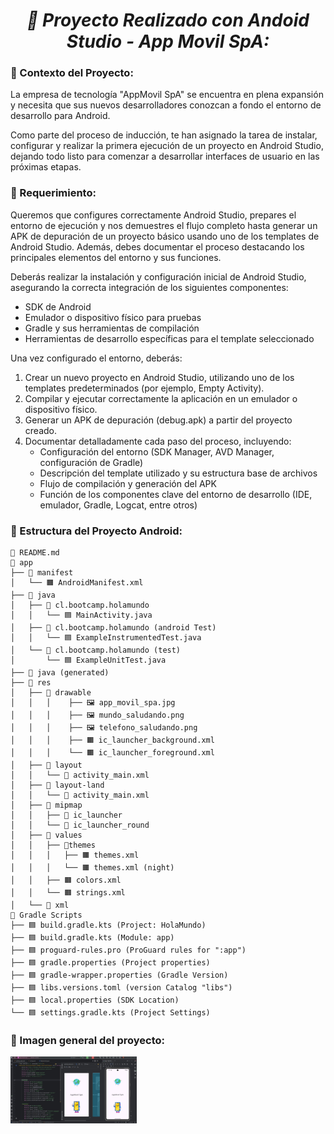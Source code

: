 **_<h1 align="center">:vulcan_salute: Proyecto Realizado con Andoid Studio - App Movil SpA:</h1>_**

**<h3>:blue_book: Contexto del Proyecto:</h3>**

<p>La empresa de tecnología "AppMovil SpA" se encuentra en plena expansión y necesita que sus nuevos desarrolladores conozcan a fondo el entorno de desarrollo para Android.</p>
<p>Como parte del proceso de inducción, te han asignado la tarea de instalar, configurar y realizar la primera ejecución de un proyecto en Android Studio, dejando todo listo para comenzar a desarrollar interfaces de usuario en las próximas etapas.</p>

**<h3>:orange_book: Requerimiento:</h3>**

<p>Queremos que configures correctamente Android Studio, prepares el entorno de ejecución y nos demuestres el flujo completo hasta generar un APK de depuración de un proyecto básico usando uno de los templates de Android Studio. Además, debes documentar el proceso destacando los principales elementos del entorno y sus funciones.</p>
<p>Deberás realizar la instalación y configuración inicial de Android Studio, asegurando la correcta integración de los siguientes componentes:</p>
<ul>
    <li>SDK de Android</li>
    <li>Emulador o dispositivo físico para pruebas</li>
    <li>Gradle y sus herramientas de compilación</li>
    <li>Herramientas de desarrollo específicas para el template seleccionado</li>
</ul>
<p>Una vez configurado el entorno, deberás:</p>

1. Crear un nuevo proyecto en Android Studio, utilizando uno de los templates predeterminados (por ejemplo, Empty Activity).
2. Compilar y ejecutar correctamente la aplicación en un emulador o dispositivo físico.
3. Generar un APK de depuración (debug.apk) a partir del proyecto
creado.
4. Documentar detalladamente cada paso del proceso, incluyendo:
    - Configuración del entorno (SDK Manager, AVD Manager, configuración de Gradle)
    - Descripción del template utilizado y su estructura base de archivos
    - Flujo de compilación y generación del APK
    - Función de los componentes clave del entorno de desarrollo (IDE, emulador, Gradle, Logcat, entre otros)

**<h3>📁 Estructura del Proyecto Android:</h3>**

```Android
📘 README.md
📁 app
├── 📁 manifest
│   └── 🟧 AndroidManifest.xml
├── 📁 java
│   ├── 📁 cl.bootcamp.holamundo
│   │   └── 🟦 MainActivity.java
│   ├── 📁 cl.bootcamp.holamundo (android Test)
│   │   └── 🟦 ExampleInstrumentedTest.java
│   └── 📁 cl.bootcamp.holamundo (test)
│       └── 🟦 ExampleUnitTest.java
├── 📁 java (generated)
├── 📁 res
│   ├── 📁 drawable
│   │   │    ├── 🖼️ app_movil_spa.jpg
│   │   │    ├── 🖼️ mundo_saludando.png
│   │   │    ├── 🖼️ telefono_saludando.png
│   │   │    ├── 🟧 ic_launcher_background.xml
│   │   │    └── 🟧 ic_launcher_foreground.xml
│   ├── 📁 layout
│   │   └── 📁 activity_main.xml
│   ├── 📁 layout-land
│   │   └── 📁 activity_main.xml
│   ├── 📁 mipmap
│   │   ├── 📁 ic_launcher
│   │   └── 📁 ic_launcher_round
│   ├── 📁 values
│   │   ├── 📁themes
│   │   │   ├── 🟧 themes.xml
│   │   │   └── 🟧 themes.xml (night)
│   │   ├── 🟧 colors.xml
│   │   └── 🟧 strings.xml
│   └── 📁 xml
📁 Gradle Scripts
├── 🟦 build.gradle.kts (Project: HolaMundo)
├── 🟦 build.gradle.kts (Module: app)
├── 🟦 proguard-rules.pro (ProGuard rules for ":app")
├── 🟦 gradle.properties (Project properties)
├── 🟦 gradle-wrapper.properties (Gradle Version)
├── 🟦 libs.versions.toml (version Catalog "libs")
├── 🟦 local.properties (SDK Location)
└── 🟦 settings.gradle.kts (Project Settings)
```

**<h3>:book: Imagen general del proyecto:</h3>**

<img src="./app/src/main/res/drawable/app_movil_spa.jpg" alt="Vista Celular" style="width: 40%;">
